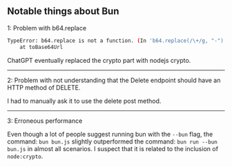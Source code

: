 Notable things about Bun
---

1: Problem with b64.replace

```bash
TypeError: b64.replace is not a function. (In 'b64.replace(/\+/g, "-")', 'b64.replace' is undefined)
    at toBase64Url 
```

ChatGPT eventually replaced the crypto part with nodejs crypto.

---


2: Problem with not understanding that the Delete endpoint should have an HTTP method of DELETE.

I had to manually ask it to use the delete post method.

---

3: Erroneous performance

Even though a lot of people suggest running bun with the `--bun` flag, the command: `bun bun.js` slightly outperformed the command: `bun run --bun bun.js` in almost all scenarios. I suspect that it is related to the inclusion of `node:crypto`.